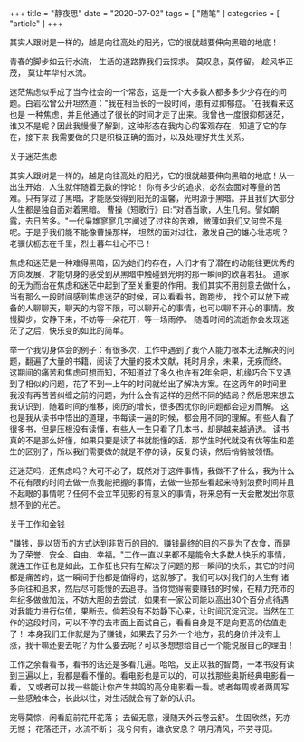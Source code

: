 +++
title = "静夜思"
date = "2020-07-02"
tags = [ "随笔" ]
categories = [ "article" ]
+++

其实人跟树是一样的，越是向往高处的阳光，它的根就越要伸向黑暗的地底！
<!--more-->

青春的脚步如云行水流，
生活的道路靠我们去探求。
莫叹息，莫停留。
趁风华正茂，
莫让年华付水流。

迷茫焦虑似乎成了当今社会的一个常态，这是一个大多数人都多多少少存在的问题。白岩松曾公开坦然道："我在相当长的一段时间，患有过抑郁症。"在我看来这也是
一种焦虑，并且他通过了很长的时间才走了出来。我曾也一度很抑郁迷茫，谁又不是呢？因此我慢慢了解到，这种形态在我内心的客观存在，知道了它的存在，接下来
我需要做的只是积极正确的面对，以及处理好共生关系。

关于迷茫焦虑

其实人跟树是一样的，越是向往高处的阳光，它的根就越要伸向黑暗的地底！从一出生开始，人生就伴随着无数的悖论！
你有多少的追求，必然会面对等量的苦难。只有穿过了黑暗，才能感受得到阳光的温馨，光明源于黑暗。并且我们大部分人生都是独自面对着黑暗。
曹操《短歌行》曰:"对酒当歌，人生几何。譬如朝露，去日苦多。"一代枭雄寥寥几字阐述了过往的苦难，微薄如我们又何尝不是呢。于是乎我们能不能像曹操那样，
坦然的面对过往，激发自己的雄心壮志呢？老骥伏枥志在千里，烈士暮年壮心不已！

焦虑和迷茫是一种难得黑暗，因为她们的存在，人们才有了潜在的动能往更优秀的方向发展，才能切身的感受到从黑暗中触碰到光明的那一瞬间的欣喜若狂。
道家的无为而治在焦虑和迷茫中起到了至关重要的作用。我们其实不用刻意去做什么，当有那么一段时间感到焦虑迷茫的时候，可以看看书，跑跑步，
找个可以放下戒备的人聊聊天，聊天的内容不限，可以聊开心的事情，也可以聊不开心的事情。放慢脚步，安静下来，不妨等一朵花开，等一场雨停。
随着时间的流逝你会发现迷茫了之后，快乐变的如此的简单。

举一个我切身体会的例子：有很多次，工作中遇到了我个人能力根本无法解决的问题，翻遍了大量的书籍，阅读了大量的技术文献，耗时月余，未果，无疾而终。
这期间的痛苦和焦虑可想而知，不知道过了多久也许有2年余吧，机缘巧合下又遇到了相似的问题，花了不到一上午的时间就给出了解决方案。在这两年的时间里
我没有再苦苦纠缠之前的问题，为什么会有这样的迥然不同的结局？然后思来想去我认识到，随着时间的推移，阅历的增长，很多困扰你的问题都会迎刃而解。
这也是我从读书中悟出的道理，书每读一遍的时候，都会用不同的理解。有些人看了很多书，但是压根没有读懂，有些人一生只看了几本书，却是越来越通透。
读书真的不是那么好懂，如果只要是读了书就能懂的话，那学生时代就没有优等生和差生的区别了，所以我们需要做的就是不停的读，反复的读，然后悄悄被领悟。

还迷茫吗，还焦虑吗？大可不必了，既然对于这件事情，我做不了什么，我为什么不花有限的时间去做一点我能把握的事情，去做一些那些看起来特别浪费时间并且
不起眼的事情呢？任何不会立竿见影的有意义的事情，将来总有一天会散发出你意想不到的光芒。

关于工作和金钱

"赚钱，是以货币的方式达到非货币的目的。赚钱最终的目的不是为了衣食，而是为了荣誉、安全、自由、幸福。"工作一直以来都不是能令大多数人快乐的事情，
就连工作狂也是如此，工作狂也只有在解决了问题的那一瞬间的快乐，其它的时间都是痛苦的，这一瞬间于他都是值得的，这就够了。我们可以对我们的人生有
诸多向往和追求，然后尽可能慢的去追寻。当你觉得需要赚钱的时候，在精力充沛的年纪多做做加法，不妨大胆的去尝试，如果有一家公司能以高出30个百分点待遇
对我能力进行估值，果断去。倘若没有不妨静下心来，让时间沉淀沉淀。当然在工作的这段时间，可以不停的去市面上面试自己，看看自身是不是向更高的估值走了！
本身我们工作就是为了赚钱，如果去了另外一个地方，我的身价并没有上涨，我干嘛还要去呢？为什么要去呢？可以多想想给自己一个能说服自己的理由！

工作之余看看书，看书的话还是多看几遍。哈哈，反正以我的智商，一本书没有读到三遍以上，我都是看不懂的。看电影也是可以的，可以找那些奥斯经典电影看一看，
又或者可以找一些能让你产生共鸣的高分电影看一看。或者每周或者两周写一些感触体会，长此以往，对生活就会有了新的认识。

宠辱莫惊，闲看庭前花开花落；
去留无意，漫随天外云卷云舒。
生固欣然，死亦无憾；
花落还开，水流不断；
我兮何有，谁欤安息？
明月清风，不劳寻觅。